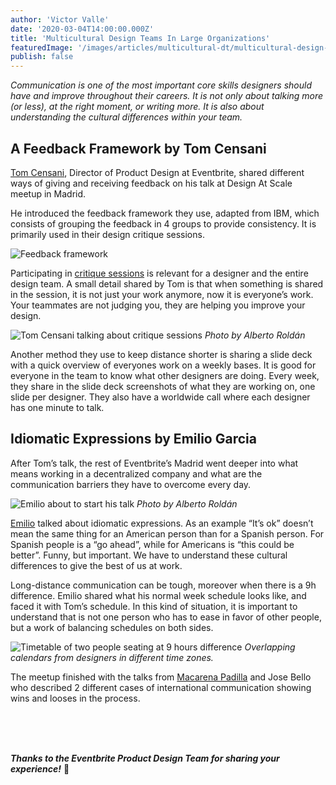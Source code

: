 ```yaml
---
author: 'Victor Valle'
date: '2020-03-04T14:00:00.000Z'
title: 'Multicultural Design Teams In Large Organizations'
featuredImage: '/images/articles/multicultural-dt/multicultural-design-teams.jpeg'
publish: false
---
```


_Communication is one of the most important core skills designers should have and improve throughout their careers. It is not only about talking more (or less), at the right moment, or writing more. It is also about understanding the cultural differences within your team._

## A Feedback Framework by Tom Censani

[Tom Censani](https://twitter.com/tomterrific), Director of Product Design at Eventbrite, shared different ways of giving and receiving feedback on his talk at Design At Scale meetup in Madrid.

He introduced the feedback framework they use, adapted from IBM, which consists of grouping the feedback in 4 groups to provide consistency. It is primarily used in their design critique sessions.

![Feedback framework](/images/articles/multicultural-dt/muticultural-design-framework.png)

<!-- @Victor there's a typo in this graphic "wordked" -> "worked" I fixed (typeface isn't :100: but close enough). If its his you should let him know! :) -->

Participating in [critique sessions](https://www.nngroup.com/articles/design-critiques/) is relevant for a designer and the entire design team. A small detail shared by Tom is that when something is shared in the session, it is not just your work anymore, now it is everyone’s work. Your teammates are not judging you, they are helping you improve your design.

![Tom Censani talking about critique sessions](/images/articles/multicultural-dt/multicultural-critique.jpeg)
_Photo by Alberto Roldán_

Another method they use to keep distance shorter is sharing a slide deck with a quick overview of everyones work on a weekly bases. It is good for everyone in the team to know what other designers are doing. Every week, they share in the slide deck screenshots of what they are working on, one slide per designer. They also have a worldwide call where each designer has one minute to talk.

## Idiomatic Expressions by Emilio Garcia

After Tom’s talk, the rest of Eventbrite’s Madrid went deeper into what means working in a decentralized company and what are the communication barriers they have to overcome every day.

![Emilio about to start his talk](/images/articles/multicultural-dt/multicultural-emilio.jpeg)
_Photo by Alberto Roldán_

[Emilio](https://twitter.com/piensaenpixel) talked about idiomatic expressions. As an example “It’s ok” doesn’t mean the same thing for an American person than for a Spanish person. For Spanish people is a “go ahead”, while for Americans is “this could be better”. Funny, but important. We have to understand these cultural differences to give the best of us at work.

Long-distance communication can be tough, moreover when there is a 9h difference. Emilio shared what his normal week schedule looks like, and faced it with Tom’s schedule. In this kind of situation, it is important to understand that is not one person who has to ease in favor of other people, but a work of balancing schedules on both sides.

![Timetable of two people seating at 9 hours difference](/images/articles/multicultural-dt/multicultural-timetable.png)
_Overlapping calendars from designers in different time zones._

The meetup finished with the talks from [Macarena Padilla](https://twitter.com/Mc_Arena_pr) and Jose Bello who described 2 different cases of international communication showing wins and looses in the process.

<!-- @Victor are there more details about this last one? Anything else? Its a tad sparse. -->

<br/>
<br/>
<br/>

_**Thanks to the Eventbrite Product Design Team for sharing your experience!**_ 🤗
